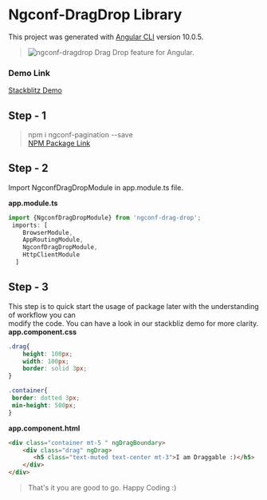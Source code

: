 # Ngconf-DragDrop Library

This project was generated with [Angular CLI](https://github.com/angular/angular-cli) version 10.0.5.  

> ![ngconf-dragdrop](https://img.icons8.com/color/48/000000/resize-four-directions.png "Move")  Drag Drop feature for Angular.  


### Demo Link   
[Stackblitz Demo](https://stackblitz.com/edit/ngconf-dragdrop "ngconf-dragdrop Demo") 

## Step - 1

> npm i ngconf-pagination --save  
[NPM Package Link](https://www.npmjs.com/package/ngconf-drag-drop "ngconf-drag-drop")  

## Step - 2  
Import NgconfDragDropModule in app.module.ts file.  

**app.module.ts**
```typescript
import {NgconfDragDropModule} from 'ngconf-drag-drop';
 imports: [
    BrowserModule,
    AppRoutingModule,
    NgconfDragDropModule,
    HttpClientModule
  ]
```

## Step - 3
This step is to quick start the usage of package later with the understanding of workflow you can  
modify the code. You can have a look in our stackbliz demo for more clarity.  
**app.component.css**
```css
.drag{
    height: 100px;
    width: 100px;
    border: solid 3px;
}

.container{
 border: dotted 3px;
 min-height: 500px;
}
```
**app.component.html**
```html
<div class="container mt-5 " ngDragBoundary>
    <div class="drag" ngDrag>
       <h5 class="text-muted text-center mt-3">I am Draggable :)</h5>
    </div>
</div> 


```




> That's it you are good to go. Happy Coding :)
